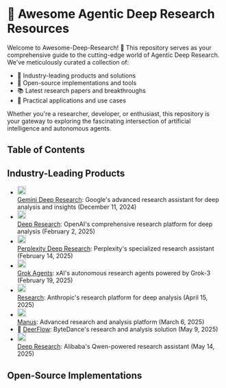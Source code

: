 # 🤖 Awesome Agentic Deep Research Resources

Welcome to Awesome-Deep-Research! 🚀 This repository serves as your comprehensive guide to the cutting-edge world of Agentic Deep Research. We've meticulously curated a collection of:

- 🏢 Industry-leading products and solutions
- 🔧 Open-source implementations and tools
- 📚 Latest research papers and breakthroughs
- 🎯 Practical applications and use cases

Whether you're a researcher, developer, or enthusiast, this repository is your gateway to exploring the fascinating intersection of artificial intelligence and autonomous agents.

## Table of Contents

## Industry-Leading Products
- <img src="https://www.google.com/s2/favicons?sz=24&domain_url=gemini.google.com" width="20" /><br/>[Gemini Deep Research](https://gemini.google/overview/deep-research/?hl=en): Google's advanced research assistant for deep analysis and insights (December 11, 2024)
- <img src="https://www.google.com/s2/favicons?sz=24&domain_url=openai.com" width="20" /><br/>[Deep Research](https://openai.com/index/introducing-deep-research/): OpenAI's comprehensive research platform for deep analysis (February 2, 2025)
- <img src="https://www.google.com/s2/favicons?sz=24&domain_url=perplexity.ai" width="20" /><br/>[Perplexity Deep Research](https://www.perplexity.ai/hub/blog/introducing-perplexity-deep-research): Perplexity's specialized research assistant (February 14, 2025)
- <img src="https://www.google.com/s2/favicons?sz=24&domain_url=x.ai" width="20" /><br/>[Grok Agents](https://x.ai/news/grok-3): xAI's autonomous research agents powered by Grok-3 (February 19, 2025)
- <img src="https://www.google.com/s2/favicons?sz=24&domain_url=anthropic.com" width="20" /><br/>[Research](https://www.anthropic.com/news/research): Anthropic's research platform for deep analysis (April 15, 2025)
- <img src="https://www.google.com/s2/favicons?sz=24&domain_url=manus.im" width="20" /><br/>[Manus](https://manus.im/): Advanced research and analysis platform (March 6, 2025)
- 🦌 [DeerFlow](https://deerflow.tech/): ByteDance's research and analysis solution (May 9, 2025)
- <img src="https://www.google.com/s2/favicons?sz=24&domain_url=chat.qwen.ai" width="20" /><br/>[Deep Research](https://chat.qwen.ai/?inputFeature=deep_research): Alibaba's Qwen-powered research assistant (May 14, 2025)

## Open-Source Implementations
